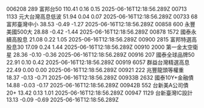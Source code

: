 006208	289	富邦台50	110.41	0.16	0.15	2025-06-16T12:18:56.289Z
00713	1133	元大台灣高息低波	51.94	0.04	0.07	2025-06-16T12:18:56.289Z
00733	68	富邦臺灣中小	38.53	-0.49	-1.27	2025-06-16T12:18:56.289Z
00858	600	永豐美國500大	28.88	-0.42	-1.44	2025-06-16T12:18:56.289Z
00878	1572	國泰永續高股息	21.08	0.22	1.05	2025-06-16T12:18:56.289Z
00900	2815	富邦特選高股息30	17.09	0.24	1.44	2025-06-16T12:18:56.289Z
00910	2000	第一金太空衛星	28.36	-0.10	-0.36	2025-06-16T12:18:56.289Z
00916	207	國泰全球品牌50	22.91	0.10	0.42	2025-06-16T12:18:56.289Z
00919	6057	群益台灣精選高息	22.49	0.00	0.00	2025-06-16T12:18:56.289Z
00921	222	兆豐龍頭等權重	18.37	-0.13	-0.71	2025-06-16T12:18:56.289Z
00933B	2632	國泰10Y+金融債	14.88	-0.03	-0.17	2025-06-16T12:18:56.289Z
00942B	552	台新美A公司債20+	13.42	0.13	1.01	2025-06-16T12:18:56.289Z
00947	1129	台新臺灣IC設計	13.13	-0.09	-0.69	2025-06-16T12:18:56.289Z